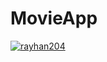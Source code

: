 # MovieApp

[![rayhan204](https://circleci.com/gh/rayhan204/MovieApp.svg?style=svg)](https://circleci.com/gh/rayhan204/MovieApp)
